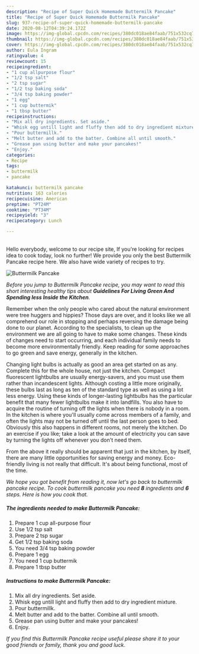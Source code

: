 ```yaml
---
description: "Recipe of Super Quick Homemade Buttermilk Pancake"
title: "Recipe of Super Quick Homemade Buttermilk Pancake"
slug: 937-recipe-of-super-quick-homemade-buttermilk-pancake
date: 2020-08-12T04:39:24.172Z
image: https://img-global.cpcdn.com/recipes/380dc018ae84faab/751x532cq70/buttermilk-pancake-recipe-main-photo.jpg
thumbnail: https://img-global.cpcdn.com/recipes/380dc018ae84faab/751x532cq70/buttermilk-pancake-recipe-main-photo.jpg
cover: https://img-global.cpcdn.com/recipes/380dc018ae84faab/751x532cq70/buttermilk-pancake-recipe-main-photo.jpg
author: Eula Ingram
ratingvalue: 4
reviewcount: 15
recipeingredient:
- "1 cup allpurpose flour"
- "1/2 tsp salt"
- "2 tsp sugar"
- "1/2 tsp baking soda"
- "3/4 tsp baking powder"
- "1 egg"
- "1 cup buttermik"
- "1 tbsp butter"
recipeinstructions:
- "Mix all dry ingredients. Set aside."
- "Whisk egg untill light and fluffy then add to dry ingredient mixture."
- "Pour buttermillk."
- "Melt butter and add to the batter. Combine all until smooth."
- "Grease pan using butter and make your pancakes!"
- "Enjoy."
categories:
- Recipe
tags:
- buttermilk
- pancake

katakunci: buttermilk pancake 
nutrition: 163 calories
recipecuisine: American
preptime: "PT24M"
cooktime: "PT34M"
recipeyield: "3"
recipecategory: Lunch

---
```

<br>
Hello everybody, welcome to our recipe site, If you're looking for recipes idea to cook today, look no further! We provide you only the best Buttermilk Pancake recipe here. We also have wide variety of recipes to try.
<br>


![Buttermilk Pancake](https://img-global.cpcdn.com/recipes/380dc018ae84faab/751x532cq70/buttermilk-pancake-recipe-main-photo.jpg)

<i>Before you jump to Buttermilk Pancake recipe, you may want to read this short interesting healthy tips about 
<strong>Guidelines For Living Green And Spending less Inside the Kitchen</strong>.</i>
</br>

Remember when the only people who cared about the natural environment were tree huggers and hippies? Those days are over, and it looks like we all comprehend our role in stopping and perhaps reversing the damage being done to our planet. According to the specialists, to clean up the environment we are all going to have to make some changes. These kinds of changes need to start occurring, and each individual family needs to become more environmentally friendly. Keep reading for some approaches to go green and save energy, generally in the kitchen.

Changing light bulbs is actually as good an area get started on as any. Complete this for the whole house, not just the kitchen. Compact fluorescent lightbulbs are usually energy-savers, and you must use them rather than incandescent lights. Although costing a little more originally, these bulbs last as long as ten of the standard type as well as using a lot less energy. Using these kinds of longer-lasting lightbulbs has the particular benefit that many fewer lightbulbs make it into landfills. You also have to acquire the routine of turning off the lights when there is nobody in a room. In the kitchen is where you'll usually come across members of a family, and often the lights may not be turned off until the last person goes to bed. Obviously this also happens in different rooms, not merely the kitchen. Do an exercise if you like; take a look at the amount of electricity you can save by turning the lights off whenever you don't need them.

From the above it really should be apparent that just in the kitchen, by itself, there are many little opportunities for saving energy and money. Eco-friendly living is not really that difficult. It's about being functional, most of the time.


<i>We hope you got benefit from reading it, now let's go back to buttermilk pancake recipe. To cook buttermilk pancake you need <strong>8</strong> ingredients and <strong>6</strong> steps. Here is how you cook that.
</i>

##### The ingredients needed to make Buttermilk Pancake:

1. Prepare 1 cup all-purpose flour
1. Use 1/2 tsp salt
1. Prepare 2 tsp sugar
1. Get 1/2 tsp baking soda
1. You need 3/4 tsp baking powder
1. Prepare 1 egg
1. You need 1 cup buttermik
1. Prepare 1 tbsp butter


##### Instructions to make Buttermilk Pancake:

1. Mix all dry ingredients. Set aside.
1. Whisk egg untill light and fluffy then add to dry ingredient mixture.
1. Pour buttermillk.
1. Melt butter and add to the batter. Combine all until smooth.
1. Grease pan using butter and make your pancakes!
1. Enjoy.


<i>If you find this Buttermilk Pancake recipe useful please share it to your good friends or family, thank you and good luck.</i>
